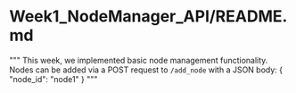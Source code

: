 # Week1_NodeManager_API/README.md
"""
This week, we implemented basic node management functionality.
Nodes can be added via a POST request to `/add_node` with a JSON body:
{
  "node_id": "node1"
}
"""
